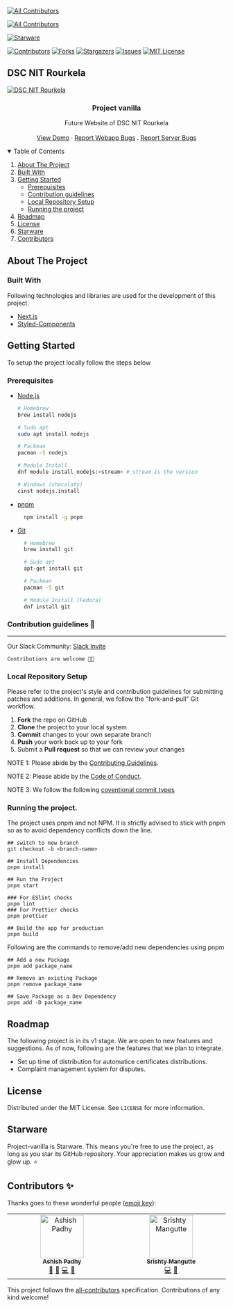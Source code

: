<!-- ALL-CONTRIBUTORS-BADGE:START - Do not remove or modify this section -->
[![All Contributors](https://img.shields.io/badge/all_contributors-2-orange.svg?style=flat-square)](#contributors-)
<!-- ALL-CONTRIBUTORS-BADGE:END -->

[![All Contributors](https://img.shields.io/badge/all_contributors-4-orange.svg?style=flat-square)](#contributors-)

<!-- ALL-CONTRIBUTORS-BADGE:END -->

[![Starware](https://img.shields.io/badge/Starware-⭐-black?labelColor=f9b00d)](https://github.com/zepfietje/starware)

<!-- PROJECT SHIELDS -->

[![Contributors][contributors-shield]][contributors-url]
[![Forks][forks-shield]][forks-url]
[![Stargazers][stars-shield]][stars-url]
[![Issues][issues-shield]][issues-url]
[![MIT License][license-shield]][license-url]

## DSC NIT Rourkela

[![DSC NIT Rourkela][dsc-nitrourkela]](https://dscnitrourkela.org)

  <h3 align="center">Project vanilla</h3>

  <p align="center">
    Future Website of DSC NIT Rourkela
    <br />
    <br />
    <a href="https://www.google.com">View Demo</a>
    ·
    <a href="https://github.com/dscnitrourkela/project-vanilla/issues">Report Webapp Bugs</a>
    .
    <a href="https://github.com/dscnitrourkela/project-vanilla/issues">Report Server Bugs</a>
  </p>
</p>

<!-- TABLE OF CONTENTS -->
<details open="open">
  <summary>Table of Contents</summary>
  <ol>
    <li>
      <a href="#about-the-project">About The Project</a>
      <ul>
      </ul>
        <li><a href="#built-with">Built With</a></li>
        <!-- <li><a href="#configuration">Configuration</a></li> -->
    </li>
    <li>
      <a href="#getting-started">Getting Started</a>
      <ul>
        <li><a href="#prerequisites">Prerequisites</a></li>
        <li><a href="#contribution-guidelines-">Contribution guidelines</a></li>
        <li><a href="#local-repository-setup">Local Repository Setup</a></li>
        <li><a href="#running-the-project">Running the project</a></li>
      </ul>
    </li>
    <li><a href="#roadmap">Roadmap</a></li>
    <li><a href="#license">License</a></li>
    <li><a href="#starware">Starware</a></li>
    <li><a href="#contributors">Contributors</a></li>
  </ol>
</details>

## About The Project

### Built With

Following technologies and libraries are used for the development of this
project.

- [Next.js](https://nextjs.org/)
- [Styled-Components](https://styled-components.com/)

<!-- GETTING STARTED -->

## Getting Started

To setup the project locally follow the steps below

### Prerequisites

- [Node.js](https://nodejs.org/en/download/)

  ```sh
  # Homebrew
  brew install nodejs

  # Sudo apt
  sudo apt install nodejs

  # Packman
  pacman -S nodejs

  # Module Install
  dnf module install nodejs:<stream> # stream is the version

  # Windows (chocolaty)
  cinst nodejs.install

  ```

- [pnpm](https://classic.pnpmpkg.com/en/docs/install/)

  ```sh
    npm install -g pnpm
  ```

- [Git](https://git-scm.com/downloads)

  ```sh
    # Homebrew
    brew install git

    # Sudo apt
    apt-get install git

    # Packman
    pacman -S git

    # Module Install (Fedora)
    dnf install git

  ```

### Contribution guidelines 🎃

---

Our Slack Community: [Slack Invite](http://bit.ly/NITRDevs) <br>

`Contributions are welcome 🎉🎉`

### Local Repository Setup

Please refer to the project's style and contribution guidelines for submitting patches and additions. In general, we follow the "fork-and-pull" Git workflow.

1.  **Fork** the repo on GitHub
2.  **Clone** the project to your local system
3.  **Commit** changes to your own separate branch
4.  **Push** your work back up to your fork
5.  Submit a **Pull request** so that we can review your changes

NOTE 1: Please abide by the [Contributing Guidelines](https://github.com/dscnitrourkela/project-vanilla/blob/main/CONTRIBUTING.md).

NOTE 2: Please abide by the [Code of Conduct](https://github.com/dscnitrourkela/project-vanilla/blob/main/CODE_OF_CONDUCT.md).

NOTE 3: We follow the following [coventional commit types](https://github.com/pvdlg/conventional-commit-types)

### Running the project.

The project uses pnpm and not NPM. It is strictly advised to stick with pnpm so as to avoid dependency conflicts down the line.

```
## switch to new branch
git checkout -b <branch-name>

## Install Dependencies
pnpm install

## Run the Project
pnpm start

### For ESlint checks
pnpm lint
### For Prettier checks
pnpm prettier

## Build the app for production
pnpm build

```

Following are the commands to remove/add new dependencies using pnpm

```
## Add a new Package
pnpm add package_name

## Remove an existing Package
pnpm remove package_name

## Save Package as a Dev Dependency
pnpm add -D package_name
```

## Roadmap

The following project is in its v1 stage. We are open to new features and suggestions. As of now, following are the features that we plan to integrate.

- Set up time of distribution for automatice certificates distributions.
- Complaint management system for disputes.

## License

Distributed under the MIT License. See `LICENSE` for more information.

## Starware

Project-vanilla is Starware.
This means you're free to use the project, as long as you star its GitHub repository.
Your appreciation makes us grow and glow up. ⭐

## Contributors ✨

Thanks goes to these wonderful people ([emoji key](https://allcontributors.org/docs/en/emoji-key)):
<!-- ALL-CONTRIBUTORS-LIST:START - Do not remove or modify this section -->
<!-- prettier-ignore-start -->
<!-- markdownlint-disable -->
<table>
  <tbody>
    <tr>
      <td align="center" valign="top" width="14.28%"><a href="http://ashishpadhy.live"><img src="https://avatars.githubusercontent.com/u/100484401?v=4?s=100" width="100px;" alt="Ashish Padhy"/><br /><sub><b>Ashish Padhy</b></sub></a><br /><a href="#maintenance-Shurtu-gal" title="Maintenance">🚧</a> <a href="https://github.com/dscnitrourkela/project-vanilla/pulls?q=is%3Apr+reviewed-by%3AShurtu-gal" title="Reviewed Pull Requests">👀</a> <a href="https://github.com/dscnitrourkela/project-vanilla/commits?author=Shurtu-gal" title="Code">💻</a> <a href="#ideas-Shurtu-gal" title="Ideas, Planning, & Feedback">🤔</a></td>
      <td align="center" valign="top" width="14.28%"><a href="https://linktr.ee/m_srishty"><img src="https://avatars.githubusercontent.com/u/68679980?v=4?s=100" width="100px;" alt="Srishty Mangutte"/><br /><sub><b>Srishty Mangutte</b></sub></a><br /><a href="https://github.com/dscnitrourkela/project-vanilla/commits?author=Srish-ty" title="Code">💻</a> <a href="#ideas-Srish-ty" title="Ideas, Planning, & Feedback">🤔</a></td>
    </tr>
  </tbody>
</table>

<!-- markdownlint-restore -->
<!-- prettier-ignore-end -->

<!-- ALL-CONTRIBUTORS-LIST:END -->

This project follows the [all-contributors](https://github.com/all-contributors/all-contributors) specification. Contributions of any kind welcome!

<!-- MARKDOWN LINKS & IMAGES -->
<!-- https://www.markdownguide.org/basic-syntax/#reference-style-links -->

[contributors-shield]: https://img.shields.io/github/contributors/dscnitrourkela/project-vanilla?style=for-the-badge
[contributors-url]: https://github.com/dscnitrourkela/project-vanilla/graphs/contributors
[forks-shield]: https://img.shields.io/github/forks/dscnitrourkela/project-vanilla?style=for-the-badge
[forks-url]: https://github.com/dscnitrourkela/project-vanilla/network/members
[stars-shield]: https://img.shields.io/github/stars/dscnitrourkela/project-vanilla?style=for-the-badge
[stars-url]: https://github.com/dscnitrourkela/project-vanilla/stargazers
[issues-shield]: https://img.shields.io/github/issues/dscnitrourkela/project-vanilla?style=for-the-badge
[issues-url]: https://github.com/dscnitrourkela/project-vanilla/issues
[license-shield]: https://img.shields.io/github/license/dscnitrourkela/project-vanilla?style=for-the-badge
[license-url]: https://github.com/dscnitrourkela/project-vanilla/blob/main/LICENSE
[dsc-nitrourkela]: images/RepoCover.png
